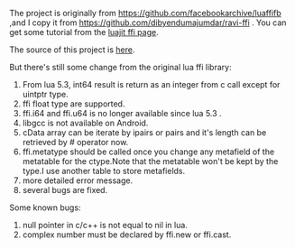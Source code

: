 The project is originally from https://github.com/facebookarchive/luaffifb ,and I copy it from https://github.com/dibyendumajumdar/ravi-ffi .
You can get some tutorial from the [luajit ffi page](http://luajit.org/ext_ffi.html).

The source of this project is [here](https://github.com/qtiuto/luaffi).

But there's still some change from the original lua ffi library:
 
1. From lua 5.3, int64 result is return as an integer from c call except for uintptr type.
1. ffi float type are supported.
1. ffi.i64 and ffi.u64 is no longer available since lua 5.3 .
1. libgcc is not available on Android.
1. cData array can be iterate by ipairs or pairs and it's length can be retrieved by # operator now.
1. ffi.metatype should be called once you change any metafield of the metatable for the ctype.Note that the metatable won't be kept by the type.I use another table to store metafields.
1. more detailed error message.
1. several bugs are fixed.

Some known bugs:

1. null pointer in c/c++ is not equal to nil in lua.
1. complex number must be declared by ffi.new or ffi.cast.